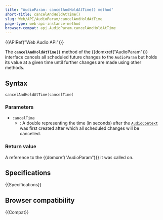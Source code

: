 ```yaml
---
title: "AudioParam: cancelAndHoldAtTime() method"
short-title: cancelAndHoldAtTime()
slug: Web/API/AudioParam/cancelAndHoldAtTime
page-type: web-api-instance-method
browser-compat: api.AudioParam.cancelAndHoldAtTime
---
```


{{APIRef("Web Audio API")}}

The **`cancelAndHoldAtTime()`** method of the
{{domxref("AudioParam")}} interface cancels all scheduled future changes to the
`AudioParam` but holds its value at a given time until further changes are
made using other methods.

## Syntax

```js-nolint
cancelAndHoldAtTime(cancelTime)
```

### Parameters

- `cancelTime`
  - : A double representing the time (in seconds) after the [`AudioContext`](/en-US/docs/Web/API/AudioContext) was
    first created after which all scheduled changes will be cancelled.

### Return value

A reference to the {{domxref("AudioParam")}} it was called on.

## Specifications

{{Specifications}}

## Browser compatibility

{{Compat}}
